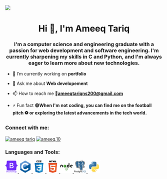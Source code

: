 <img src="https://github.com/Ameeqtariq/Ameeqtariq/assets/161905535/5928bfda-343a-4c81-8331-d99f604c30af">
<h1 align="center">Hi 👋, I'm Ameeq Tariq</h1>
<h3 align="center">I'm a computer science and engineering graduate with a passion for web development and software engineering. I'm currently sharpening my skills in C and Python, and I'm always eager to learn more about new technologies.</h3>

- 🔭 I’m currently working on **portfolio**

- 💬 Ask me about **Web developement**

- 📫 How to reach me **📧ameeqtariqns200@gmail.com**

- ⚡ Fun fact **😄When I'm not coding, you can find me on the football pitch ⚽️ or exploring the latest advancements in the tech world.**

<h3 align="left">Connect with me:</h3>
<p align="left">
<a href="https://linkedin.com/in/Ameeq Tariq" target="blank"><img align="center" src="https://raw.githubusercontent.com/rahuldkjain/github-profile-readme-generator/master/src/images/icons/Social/linked-in-alt.svg" alt="ameeq tariq" height="30" width="40" /></a>
<a href="https://instagram.com/ameeq.10" target="blank"><img align="center" src="https://raw.githubusercontent.com/rahuldkjain/github-profile-readme-generator/master/src/images/icons/Social/instagram.svg" alt="ameeq.10" height="30" width="40" /></a>
</p>

<h3 align="left">Languages and Tools:</h3>
<p align="left"> <a href="https://getbootstrap.com" target="_blank" rel="noreferrer"> <img src="https://raw.githubusercontent.com/devicons/devicon/master/icons/bootstrap/bootstrap-plain-wordmark.svg" alt="bootstrap" width="40" height="40"/> </a> <a href="https://www.cprogramming.com/" target="_blank" rel="noreferrer"> <img src="https://raw.githubusercontent.com/devicons/devicon/master/icons/c/c-original.svg" alt="c" width="40" height="40"/> </a> <a href="https://www.w3schools.com/css/" target="_blank" rel="noreferrer"> <img src="https://raw.githubusercontent.com/devicons/devicon/master/icons/css3/css3-original-wordmark.svg" alt="css3" width="40" height="40"/> </a> <a href="https://www.w3.org/html/" target="_blank" rel="noreferrer"> <img src="https://raw.githubusercontent.com/devicons/devicon/master/icons/html5/html5-original-wordmark.svg" alt="html5" width="40" height="40"/> </a> <a href="https://nodejs.org" target="_blank" rel="noreferrer"> <img src="https://raw.githubusercontent.com/devicons/devicon/master/icons/nodejs/nodejs-original-wordmark.svg" alt="nodejs" width="40" height="40"/> </a> <a href="https://www.postgresql.org" target="_blank" rel="noreferrer"> <img src="https://raw.githubusercontent.com/devicons/devicon/master/icons/postgresql/postgresql-original-wordmark.svg" alt="postgresql" width="40" height="40"/> </a> <a href="https://www.python.org" target="_blank" rel="noreferrer"> <img src="https://raw.githubusercontent.com/devicons/devicon/master/icons/python/python-original.svg" alt="python" width="40" height="40"/> </a> </p>
